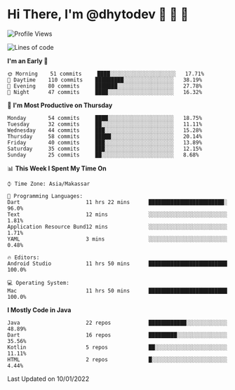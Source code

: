 # Hi There, I'm @dhytodev 👋 👋 👋

<!--
**DhytoDev/dhytodev** is a ✨ _special_ ✨ repository because its `README.md` (this file) appears on your GitHub profile.

Here are some ideas to get you started:

- 🔭 I’m currently working on ...
- 🌱 I’m currently learning ...
- 👯 I’m looking to collaborate on ...
- 🤔 I’m looking for help with ...
- 💬 Ask me about ...
- 📫 How to reach me: ...
- 😄 Pronouns: ...
- ⚡ Fun fact: ...
-->

<!--START_SECTION:waka-->
![Profile Views](http://img.shields.io/badge/Profile%20Views-0-blue)

![Lines of code](https://img.shields.io/badge/From%20Hello%20World%20I%27ve%20Written-141%20Thousand%20lines%20of%20code-blue)

**I'm an Early 🐤** 

```text
🌞 Morning    51 commits     ████░░░░░░░░░░░░░░░░░░░░░   17.71% 
🌆 Daytime    110 commits    █████████░░░░░░░░░░░░░░░░   38.19% 
🌃 Evening    80 commits     ███████░░░░░░░░░░░░░░░░░░   27.78% 
🌙 Night      47 commits     ████░░░░░░░░░░░░░░░░░░░░░   16.32%

```
📅 **I'm Most Productive on Thursday** 

```text
Monday       54 commits     ████░░░░░░░░░░░░░░░░░░░░░   18.75% 
Tuesday      32 commits     ██░░░░░░░░░░░░░░░░░░░░░░░   11.11% 
Wednesday    44 commits     ███░░░░░░░░░░░░░░░░░░░░░░   15.28% 
Thursday     58 commits     █████░░░░░░░░░░░░░░░░░░░░   20.14% 
Friday       40 commits     ███░░░░░░░░░░░░░░░░░░░░░░   13.89% 
Saturday     35 commits     ███░░░░░░░░░░░░░░░░░░░░░░   12.15% 
Sunday       25 commits     ██░░░░░░░░░░░░░░░░░░░░░░░   8.68%

```


📊 **This Week I Spent My Time On** 

```text
⌚︎ Time Zone: Asia/Makassar

💬 Programming Languages: 
Dart                     11 hrs 22 mins      ████████████████████████░   96.0% 
Text                     12 mins             ░░░░░░░░░░░░░░░░░░░░░░░░░   1.81% 
Application Resource Bund12 mins             ░░░░░░░░░░░░░░░░░░░░░░░░░   1.71% 
YAML                     3 mins              ░░░░░░░░░░░░░░░░░░░░░░░░░   0.48%

🔥 Editors: 
Android Studio           11 hrs 50 mins      █████████████████████████   100.0%

💻 Operating System: 
Mac                      11 hrs 50 mins      █████████████████████████   100.0%

```

**I Mostly Code in Java** 

```text
Java                     22 repos            ████████████░░░░░░░░░░░░░   48.89% 
Dart                     16 repos            █████████░░░░░░░░░░░░░░░░   35.56% 
Kotlin                   5 repos             ██░░░░░░░░░░░░░░░░░░░░░░░   11.11% 
HTML                     2 repos             █░░░░░░░░░░░░░░░░░░░░░░░░   4.44%

```



 Last Updated on 10/01/2022
<!--END_SECTION:waka-->
